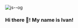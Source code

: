 ![js--og](https://user-images.githubusercontent.com/75698396/142389765-82e5e138-d297-41d0-9cf4-6866821b8075.jpg)

### Hi there 👋! My name is Ivan!

<!--
**guryanov-junior/guryanov-junior** is a ✨ _special_ ✨ repository because its `README.md` (this file) appears on your GitHub profile.

Here are some ideas to get you started:


- 🌱 I’m currently learning JavaScript!


